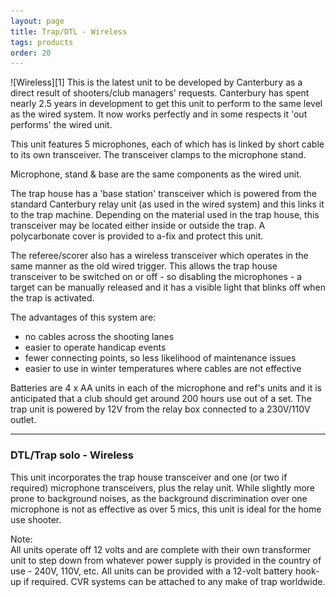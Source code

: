 ```yaml
---
layout: page
title: Trap/DTL - Wireless
tags: products
order: 20
---
```

<div id="dtl-wireless" markdown="1">
![Wireless][1] This is the latest unit to be developed by Canterbury as a direct result of shooters/club managers' requests. Canterbury has spent nearly 2.5 years in development to get this unit to perform to the same level as the wired system. It now works perfectly and in some respects it 'out performs' the wired unit.

This unit features 5 microphones, each of which has is linked by short cable to its own transceiver. The transceiver clamps to the microphone stand.

Microphone, stand & base are the same components as the wired unit.

The trap house has a 'base station' transceiver which is powered from the standard Canterbury relay unit (as used in the wired system) and this links it to the trap machine. Depending on the material used in the trap house, this transceiver may be located either inside or outside the trap. A polycarbonate cover is provided to a-fix and protect this unit.

The referee/scorer also has a wireless transceiver which operates in the same manner as the old wired trigger. This allows the trap house transceiver to be switched on or off - so disabling the microphones - a target can be manually released and it has a visible light that blinks off when the trap is activated.

The advantages of this system are:  

- no cables across the shooting lanes  
- easier to operate handicap events  
- fewer connecting points, so less likelihood of maintenance issues  
- easier to use in winter temperatures where cables are not effective

Batteries are 4 x AA units in each of the microphone and ref's units and it is anticipated that a club should get around 200 hours use out of a set. The trap unit is powered by 12V from the relay box connected to a 230V/110V outlet.
</div>

---

### DTL/Trap solo - Wireless

This unit incorporates the trap house transceiver and one (or two if required) microphone transceivers, plus the relay unit. While slightly more prone to background noises, as the background discrimination over one microphone is not as effective as over 5 mics, this unit is ideal for the home use shooter.

Note:  
All units operate off 12 volts and are complete with their own transformer unit to step down from whatever power supply is provided in the country of use - 240V, 110V, etc. All units can be provided with a 12-volt battery hook-up if required. CVR systems can be attached to any make of trap worldwide.

[1]: images/product_wireless_2.gif